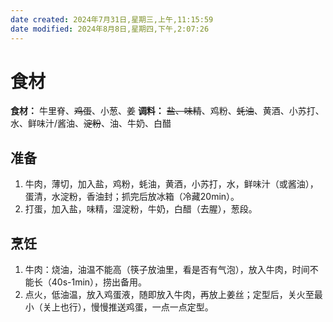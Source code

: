 ```yaml
---
date created: 2024年7月31日,星期三,上午,11:15:59
date modified: 2024年8月8日,星期四,下午,2:07:26
---
```

# 食材

**食材：** 牛里脊、~~鸡蛋~~、小葱、姜
**调料：** ~~盐、味精~~、鸡粉、~~蚝油~~、黄酒、小苏打、水、鲜味汁/酱油、~~淀粉~~、油、牛奶、白醋

## 准备

1. 牛肉，薄切，加入盐，鸡粉，蚝油，黄酒，小苏打，水，鲜味汁（或酱油），蛋清，水淀粉，香油封；抓完后放冰箱（冷藏20min）。
2. 打蛋，加入盐，味精，湿淀粉，牛奶，白醋（去腥），葱段。

## 烹饪

1. 牛肉：烧油，油温不能高（筷子放油里，看是否有气泡），放入牛肉，时间不能长（40s-1min），捞出备用。
2. 点火，低油温，放入鸡蛋液，随即放入牛肉，再放上姜丝；定型后，关火至最小（关上也行），慢慢推送鸡蛋，一点一点定型。


